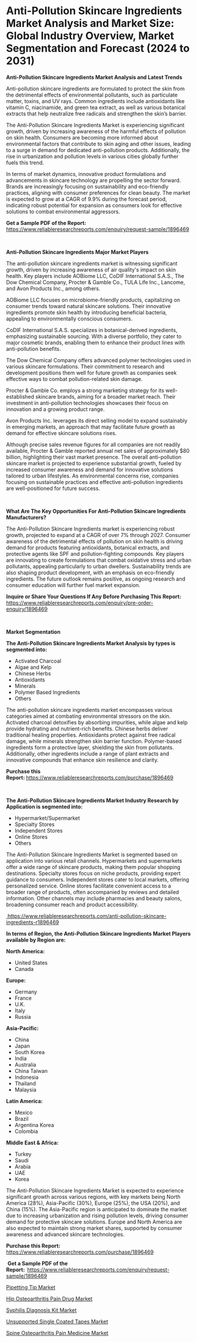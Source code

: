 <p><h1>Anti-Pollution Skincare Ingredients Market Analysis and Market Size: Global Industry Overview, Market Segmentation and Forecast (2024 to 2031)</h1></p><p><strong>Anti-Pollution Skincare Ingredients Market Analysis and Latest Trends</strong></p>
<p><p>Anti-pollution skincare ingredients are formulated to protect the skin from the detrimental effects of environmental pollutants, such as particulate matter, toxins, and UV rays. Common ingredients include antioxidants like vitamin C, niacinamide, and green tea extract, as well as various botanical extracts that help neutralize free radicals and strengthen the skin’s barrier. </p><p>The Anti-Pollution Skincare Ingredients Market is experiencing significant growth, driven by increasing awareness of the harmful effects of pollution on skin health. Consumers are becoming more informed about environmental factors that contribute to skin aging and other issues, leading to a surge in demand for dedicated anti-pollution products. Additionally, the rise in urbanization and pollution levels in various cities globally further fuels this trend.</p><p>In terms of market dynamics, innovative product formulations and advancements in skincare technology are propelling the sector forward. Brands are increasingly focusing on sustainability and eco-friendly practices, aligning with consumer preferences for clean beauty. The market is expected to grow at a CAGR of 9.9% during the forecast period, indicating robust potential for expansion as consumers look for effective solutions to combat environmental aggressors.</p></p>
<p><strong>Get a Sample PDF of the Report:&nbsp;</strong> <a href="https://www.reliableresearchreports.com/enquiry/request-sample/1896469?utm_campaign=1588&utm_medium=2&utm_source=Github&utm_content=ia&utm_term=24102024&utm_id=anti-pollution-skincare-ingredients">https://www.reliableresearchreports.com/enquiry/request-sample/1896469</a></p>
<p>&nbsp;</p>
<p><strong>Anti-Pollution Skincare Ingredients Major Market Players</strong></p>
<p><p>The anti-pollution skincare ingredients market is witnessing significant growth, driven by increasing awareness of air quality's impact on skin health. Key players include AOBiome LLC, CoDIF International S.A.S., The Dow Chemical Company, Procter & Gamble Co., TULA Life Inc., Lancome, and Avon Products Inc., among others.</p><p>AOBiome LLC focuses on microbiome-friendly products, capitalizing on consumer trends toward natural skincare solutions. Their innovative ingredients promote skin health by introducing beneficial bacteria, appealing to environmentally conscious consumers. </p><p>CoDIF International S.A.S. specializes in botanical-derived ingredients, emphasizing sustainable sourcing. With a diverse portfolio, they cater to major cosmetic brands, enabling them to enhance their product lines with anti-pollution benefits.</p><p>The Dow Chemical Company offers advanced polymer technologies used in various skincare formulations. Their commitment to research and development positions them well for future growth as companies seek effective ways to combat pollution-related skin damage.</p><p>Procter & Gamble Co. employs a strong marketing strategy for its well-established skincare brands, aiming for a broader market reach. Their investment in anti-pollution technologies showcases their focus on innovation and a growing product range.</p><p>Avon Products Inc. leverages its direct selling model to expand sustainably in emerging markets, an approach that may facilitate future growth as demand for effective skincare solutions rises.</p><p>Although precise sales revenue figures for all companies are not readily available, Procter & Gamble reported annual net sales of approximately $80 billion, highlighting their vast market presence. The overall anti-pollution skincare market is projected to experience substantial growth, fueled by increased consumer awareness and demand for innovative solutions tailored to urban lifestyles. As environmental concerns rise, companies focusing on sustainable practices and effective anti-pollution ingredients are well-positioned for future success.</p></p>
<p>&nbsp;</p>
<p><strong>What Are The Key Opportunities For Anti-Pollution Skincare Ingredients Manufacturers?</strong></p>
<p><p>The Anti-Pollution Skincare Ingredients market is experiencing robust growth, projected to expand at a CAGR of over 7% through 2027. Consumer awareness of the detrimental effects of pollution on skin health is driving demand for products featuring antioxidants, botanical extracts, and protective agents like SPF and pollution-fighting compounds. Key players are innovating to create formulations that combat oxidative stress and urban pollutants, appealing particularly to urban dwellers. Sustainability trends are also shaping product development, with an emphasis on eco-friendly ingredients. The future outlook remains positive, as ongoing research and consumer education will further fuel market expansion.</p></p>
<p><strong>Inquire or Share Your Questions If Any Before Purchasing This Report:</strong> <a href="https://www.reliableresearchreports.com/enquiry/pre-order-enquiry/1896469?utm_campaign=1588&utm_medium=2&utm_source=Github&utm_content=ia&utm_term=24102024&utm_id=anti-pollution-skincare-ingredients">https://www.reliableresearchreports.com/enquiry/pre-order-enquiry/1896469</a></p>
<p>&nbsp;</p>
<p><strong>Market Segmentation</strong></p>
<p><strong>The Anti-Pollution Skincare Ingredients Market Analysis by types is segmented into:</strong></p>
<p><ul><li>Activated Charcoal</li><li>Algae and Kelp</li><li>Chinese Herbs</li><li>Antioxidants</li><li>Minerals</li><li>Polymer Based Ingredients</li><li>Others</li></ul></p>
<p><p>The anti-pollution skincare ingredients market encompasses various categories aimed at combating environmental stressors on the skin. Activated charcoal detoxifies by absorbing impurities, while algae and kelp provide hydrating and nutrient-rich benefits. Chinese herbs deliver traditional healing properties. Antioxidants protect against free radical damage, while minerals strengthen skin barrier function. Polymer-based ingredients form a protective layer, shielding the skin from pollutants. Additionally, other ingredients include a range of plant extracts and innovative compounds that enhance skin resilience and clarity.</p></p>
<p><strong>Purchase this Report:&nbsp;</strong><a href="https://www.reliableresearchreports.com/purchase/1896469?utm_campaign=1588&utm_medium=2&utm_source=Github&utm_content=ia&utm_term=24102024&utm_id=anti-pollution-skincare-ingredients">https://www.reliableresearchreports.com/purchase/1896469</a></p>
<p>&nbsp;</p>
<p><strong>The Anti-Pollution Skincare Ingredients Market Industry Research by Application is segmented into:</strong></p>
<p><ul><li>Hypermarket/Supermarket</li><li>Specialty Stores</li><li>Independent Stores</li><li>Online Stores</li><li>Others</li></ul></p>
<p><p>The Anti-Pollution Skincare Ingredients Market is segmented based on application into various retail channels. Hypermarkets and supermarkets offer a wide range of skincare products, making them popular shopping destinations. Specialty stores focus on niche products, providing expert guidance to consumers. Independent stores cater to local markets, offering personalized service. Online stores facilitate convenient access to a broader range of products, often accompanied by reviews and detailed information. Other channels may include pharmacies and beauty salons, broadening consumer reach and product accessibility.</p></p>
<p><a href="https://www.reliableresearchreports.com/anti-pollution-skincare-ingredients-r1896469?utm_campaign=1588&utm_medium=2&utm_source=Github&utm_content=ia&utm_term=24102024&utm_id=anti-pollution-skincare-ingredients">&nbsp;https://www.reliableresearchreports.com/anti-pollution-skincare-ingredients-r1896469</a></p>
<p><strong>In terms of Region, the Anti-Pollution Skincare Ingredients Market Players available by Region are:</strong></p>
<p>
    <p> <strong> North America: </strong>
        <ul>
            <li>United States</li>
            <li>Canada</li>
        </ul>
        </p> 
    <p> <strong> Europe: </strong>
        <ul>
            <li>Germany</li>
            <li>France</li>
            <li>U.K.</li>
            <li>Italy</li>
            <li>Russia</li>
        </ul>
        </p> 
    <p> <strong> Asia-Pacific: </strong>
        <ul>
            <li>China</li>
            <li>Japan</li>
            <li>South Korea</li>
            <li>India</li>
            <li>Australia</li>
            <li>China Taiwan</li>
            <li>Indonesia</li>
            <li>Thailand</li>
            <li>Malaysia</li>
        </ul>
        </p> 
    <p> <strong> Latin America: </strong>
        <ul>
            <li>Mexico</li>
            <li>Brazil</li>
            <li>Argentina Korea</li>
            <li>Colombia</li>
        </ul>
        </p> 
    <p> <strong> Middle East & Africa: </strong>
        <ul>
            <li>Turkey</li>
            <li>Saudi</li>
            <li>Arabia</li>
            <li>UAE</li>
            <li>Korea</li>
        </ul>
    </p>
    </p>
<p><p>The Anti-Pollution Skincare Ingredients Market is expected to experience significant growth across various regions, with key markets being North America (28%), Asia-Pacific (30%), Europe (25%), the USA (20%), and China (15%). The Asia-Pacific region is anticipated to dominate the market due to increasing urbanization and rising pollution levels, driving consumer demand for protective skincare solutions. Europe and North America are also expected to maintain strong market shares, supported by consumer awareness and advanced skincare technologies.</p></p>
<p><strong>Purchase this Report: </strong><a href="https://www.reliableresearchreports.com/purchase/1896469?utm_campaign=1588&utm_medium=2&utm_source=Github&utm_content=ia&utm_term=24102024&utm_id=anti-pollution-skincare-ingredients">https://www.reliableresearchreports.com/purchase/1896469</a></p>
<p>&nbsp;<strong>Get a Sample PDF of the Report:&nbsp;&nbsp;</strong><a href="https://www.reliableresearchreports.com/enquiry/request-sample/1896469?utm_campaign=1588&utm_medium=2&utm_source=Github&utm_content=ia&utm_term=24102024&utm_id=anti-pollution-skincare-ingredients">https://www.reliableresearchreports.com/enquiry/request-sample/1896469</a></p>
<p><strong></strong></p>
<p><p><a href="https://www.linkedin.com/pulse/pipetting-tip-market-global-insights-regional-analysis-2024-t6dvc?utm_campaign=1588&utm_medium=2&utm_source=Github&utm_content=ia&utm_term=24102024&utm_id=anti-pollution-skincare-ingredients">Pipetting Tip Market</a></p><p><a href="https://www.linkedin.com/pulse/hip-osteoarthritis-pain-drug-market-size-segmentation-trends-rqjif?utm_campaign=1588&utm_medium=2&utm_source=Github&utm_content=ia&utm_term=24102024&utm_id=anti-pollution-skincare-ingredients">Hip Osteoarthritis Pain Drug Market</a></p><p><a href="https://www.linkedin.com/pulse/global-syphilis-diagnosis-kit-44-cagr-forecast-2024-2031-rsnsc?utm_campaign=1588&utm_medium=2&utm_source=Github&utm_content=ia&utm_term=24102024&utm_id=anti-pollution-skincare-ingredients">Syphilis Diagnosis Kit Market</a></p><p><a href="https://github.com/mauripalmi/Market-Research-Report-List-5/blob/main/unsupported-single-coated-tapes-market.md?utm_campaign=1588&utm_medium=2&utm_source=Github&utm_content=ia&utm_term=24102024&utm_id=anti-pollution-skincare-ingredients">Unsupported Single Coated Tapes Market</a></p><p><a href="https://www.linkedin.com/pulse/emerging-technologies-reshaping-spine-osteoarthritis-pain-medicine-nn8vf?utm_campaign=1588&utm_medium=2&utm_source=Github&utm_content=ia&utm_term=24102024&utm_id=anti-pollution-skincare-ingredients">Spine Osteoarthritis Pain Medicine Market</a></p></p>
